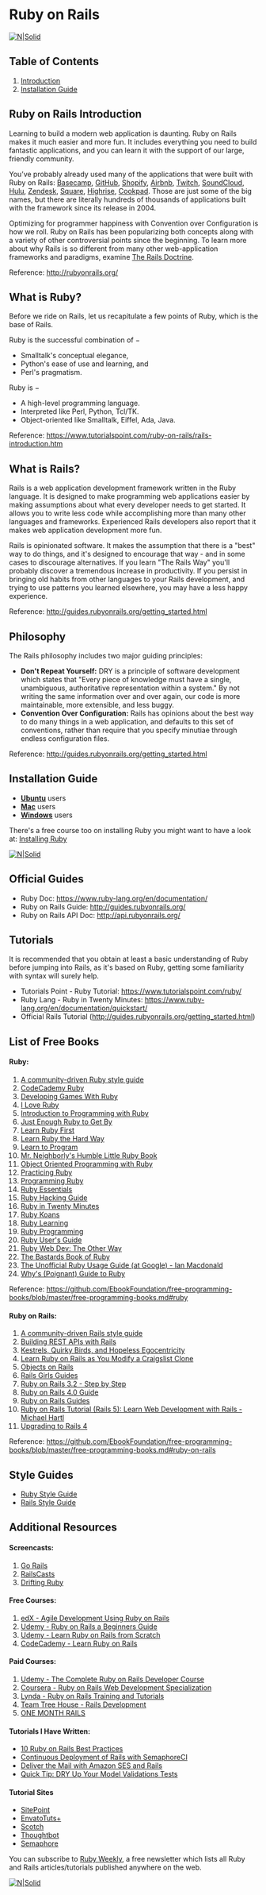 # Ruby on Rails

[![N|Solid](http://rubyonrails.org/images/rails-logo.svg)]()

## Table of Contents
1. [Introduction](#introduction)
1. [Installation Guide](#introduction-guide)

## Ruby on Rails Introduction
Learning to build a modern web application is daunting. Ruby on Rails makes it much easier and more fun. It includes everything you need to build fantastic applications, and you can learn it with the support of our large, friendly community.

You’ve probably already used many of the applications that were built with Ruby on Rails: [Basecamp][basecamp], [GitHub][github], [Shopify][shopify], [Airbnb][airbnb], [Twitch][twitch], [SoundCloud][soundcloud], [Hulu][hulu], [Zendesk][zendesk], [Square][square], [Highrise][highrise], [Cookpad][cookpad]. Those are just some of the big names, but there are literally hundreds of thousands of applications built with the framework since its release in 2004.

Optimizing for programmer happiness with Convention over Configuration is how we roll. Ruby on Rails has been popularizing both concepts along with a variety of other controversial points since the beginning. To learn more about why Rails is so different from many other web-application frameworks and paradigms, examine [The Rails Doctrine][TheRailsDoctrine].

Reference: http://rubyonrails.org/

## What is Ruby?
Before we ride on Rails, let us recapitulate a few points of Ruby, which is the base of Rails.

Ruby is the successful combination of −

  - Smalltalk's conceptual elegance,
  - Python's ease of use and learning, and
  - Perl's pragmatism.

Ruby is −

  - A high-level programming language.
  - Interpreted like Perl, Python, Tcl/TK.
  - Object-oriented like Smalltalk, Eiffel, Ada, Java.

Reference: https://www.tutorialspoint.com/ruby-on-rails/rails-introduction.htm

## What is Rails?
Rails is a web application development framework written in the Ruby language. It is designed to make programming web applications easier by making assumptions about what every developer needs to get started. It allows you to write less code while accomplishing more than many other languages and frameworks. Experienced Rails developers also report that it makes web application development more fun.

Rails is opinionated software. It makes the assumption that there is a "best" way to do things, and it's designed to encourage that way - and in some cases to discourage alternatives. If you learn "The Rails Way" you'll probably discover a tremendous increase in productivity. If you persist in bringing old habits from other languages to your Rails development, and trying to use patterns you learned elsewhere, you may have a less happy experience.

Reference: http://guides.rubyonrails.org/getting_started.html

## Philosophy
The Rails philosophy includes two major guiding principles:

  - **Don't Repeat Yourself:** DRY is a principle of software development which states that "Every piece of knowledge must have a single, unambiguous, authoritative representation within a system." By not writing the same information over and over again, our code is more maintainable, more extensible, and less buggy.
  - **Convention Over Configuration:** Rails has opinions about the best way to do many things in a web application, and defaults to this set of conventions, rather than require that you specify minutiae through endless configuration files.

Reference: http://guides.rubyonrails.org/getting_started.html

## Installation Guide
  -  **[Ubuntu][GoRailsUbuntu]** users
  -  **[Mac][GoRailsMac]** users
  -  **[Windows][GoRailsWin]** users

  There's a free course too on installing Ruby you might want to have a look at: [Installing Ruby](https://www.udemy.com/install-ruby/)

[![N|Solid](https://cdn.dribbble.com/users/26222/screenshots/1395942/ruby2.gif)]()

## Official Guides
  - Ruby Doc: https://www.ruby-lang.org/en/documentation/
  - Ruby on Rails Guide: http://guides.rubyonrails.org/
  - Ruby on Rails API Doc: http://api.rubyonrails.org/

## Tutorials
It is recommended that you obtain at least a basic understanding of Ruby before jumping into Rails, as it's based on Ruby, getting some familiarity with syntax will surely help.
  - Tutorials Point - Ruby Tutorial: https://www.tutorialspoint.com/ruby/
  - Ruby Lang - Ruby in Twenty Minutes: https://www.ruby-lang.org/en/documentation/quickstart/
  - Official Rails Tutorial (http://guides.rubyonrails.org/getting_started.html)

## List of Free Books
#### Ruby:
  1. [A community-driven Ruby style guide](https://github.com/bbatsov/ruby-style-guide)
  1. [CodeCademy Ruby](https://www.codecademy.com/learn/ruby)
  1. [Developing Games With Ruby](https://leanpub.com/developing-games-with-ruby/read)
  1. [I Love Ruby](https://mindaslab.github.io/I-Love-Ruby/)
  1. [Introduction to Programming with Ruby](https://launchschool.com/books/ruby)
  1. [Just Enough Ruby to Get By](http://jasonkim.ca/projects/just_enough_ruby_to_get_by/)
  1. [Learn Ruby First](https://www.learnruby.today/)
  1. [Learn Ruby the Hard Way](http://learnrubythehardway.org/book/)
  1. [Learn to Program](http://pine.fm/LearnToProgram/)
  1. [Mr. Neighborly's Humble Little Ruby Book](http://www.humblelittlerubybook.com/)
  1. [Object Oriented Programming with Ruby](https://launchschool.com/books/oo_ruby)
  1. [Practicing Ruby](https://github.com/elm-city-craftworks/practicing-ruby-manuscripts)
  1. [Programming Ruby](http://ruby-doc.com/docs/ProgrammingRuby/)
  1. [Ruby Essentials](http://www.techotopia.com/index.php/Ruby_Essentials)
  1. [Ruby Hacking Guide](http://ruby-hacking-guide.github.io/)
  1. [Ruby in Twenty Minutes](https://www.ruby-lang.org/en/documentation/quickstart/)
  1. [Ruby Koans](http://www.rubykoans.com/)
  1. [Ruby Learning](http://rubylearning.com/)
  1. [Ruby Programming](http://www.linuxtopia.org/online_books/programming_books/ruby_tutorial/)
  1. [Ruby User's Guide](http://www.rubyist.net/~slagell/ruby/)
  1. [Ruby Web Dev: The Other Way](https://leanpub.com/rwdtow/read)
  1. [The Bastards Book of Ruby](http://ruby.bastardsbook.com/)
  1. [The Unofficial Ruby Usage Guide (at Google) - Ian Macdonald](http://www.caliban.org/ruby/rubyguide.shtml)
  1. [Why's (Poignant) Guide to Ruby](http://poignant.guide/)

Reference: https://github.com/EbookFoundation/free-programming-books/blob/master/free-programming-books.md#ruby

#### Ruby on Rails:
  1. [A community-driven Rails style guide](https://github.com/bbatsov/rails-style-guide)
  1. [Building REST APIs with Rails](http://apionrails.icalialabs.com/book)
  1. [Kestrels, Quirky Birds, and Hopeless Egocentricity](https://leanpub.com/combinators/read)
  1. [Learn Ruby on Rails as You Modify a Craigslist Clone](http://www.thinkful.com/learn/ruby-on-rails-tutorial/)
  1. [Objects on Rails](http://objectsonrails.com/)
  1. [Rails Girls Guides](http://guides.railsgirls.com/)
  1. [Ruby on Rails 3.2 - Step by Step](http://www.xyzpub.com/en/ruby-on-rails/3.2/)
  1. [Ruby on Rails 4.0 Guide](http://www.xyzpub.com/en/ruby-on-rails/4.0/)
  1. [Ruby on Rails Guides](http://guides.rubyonrails.org/)
  1. [Ruby on Rails Tutorial (Rails 5): Learn Web Development with Rails - Michael Hartl](https://www.railstutorial.org/book)
  1. [Upgrading to Rails 4](https://github.com/alindeman/upgradingtorails4)

Reference: https://github.com/EbookFoundation/free-programming-books/blob/master/free-programming-books.md#ruby-on-rails

## Style Guides
  - [Ruby Style Guide](https://github.com/bbatsov/ruby-style-guide)
  - [Rails Style Guide](https://github.com/bbatsov/rails-style-guide)

## Additional Resources
#### Screencasts:
  1. [Go Rails](https://gorails.com/episodes)
  1. [RailsCasts](http://railscasts.com/)
  1. [Drifting Ruby](https://www.driftingruby.com/)

#### Free Courses:
  1. [edX - Agile Development Using Ruby on Rails](https://www.edx.org/professional-certificate/agile-development-using-ruby-rails)
  1. [Udemy - Ruby on Rails a Beginners Guide](https://www.udemy.com/ruby-on-rails-a-beginners-guide-free/)
  1. [Udemy - Learn Ruby on Rails from Scratch](https://www.udemy.com/learn-ruby-on-rails-from-scratch/)
  1. [CodeCademy - Learn Ruby on Rails](https://www.codecademy.com/learn/learn-rails)

#### Paid Courses:
  1. [Udemy - The Complete Ruby on Rails Developer Course](https://www.udemy.com/the-complete-ruby-on-rails-developer-course/)
  1. [Coursera - Ruby on Rails Web Development Specialization ](https://www.coursera.org/specializations/ruby-on-rails)
  1. [Lynda - Ruby on Rails Training and Tutorials](https://www.lynda.com/Ruby-on-Rails-training-tutorials/304-0.html)
  1. [Team Tree House - Rails Development](https://teamtreehouse.com/tracks/rails-development)
  1. [ONE MONTH RAILS](https://onemonth.com/courses/rails)

#### Tutorials I Have Written:
  - [10 Ruby on Rails Best Practices](https://www.sitepoint.com/10-ruby-on-rails-best-practices-3/)
  - [Continuous Deployment of Rails with SemaphoreCI](https://www.sitepoint.com/continous-deployment-of-rails-with-semaphoreci/)
  - [Deliver the Mail with Amazon SES and Rails](https://www.sitepoint.com/deliver-the-mail-with-amazon-ses-and-rails/)
  - [Quick Tip: DRY Up Your Model Validations Tests](https://www.sitepoint.com/quick-tip-dry-up-your-model-validations-tests/)

#### Tutorial Sites
  - [SitePoint](https://www.sitepoint.com/ruby/)
  - [EnvatoTuts+](https://code.tutsplus.com/categories/ruby)
  - [Scotch](https://scotch.io/tutorials?q=&hits_per_page=33&page=0&dFR%5B_tags%5D%5B0%5D=ruby&fR%5Bauthor.verified%5D%5B0%5D=1&fR%5Bis_spam%5D%5B0%5D=0&fR%5Bstatus%5D%5B0%5D=published&hFR%5Bcategory%5D%5B0%5D=Tutorials&is_v=1)
  - [Thoughtbot](https://thoughtbot.com/upcase/rails)
  - [Semaphore](https://semaphoreci.com/community/tags/ruby)

  You can subscribe to [Ruby Weekly](http://rubyweekly.com/), a free newsletter which lists all Ruby and Rails articles/tutorials published anywhere on the web.

[![N|Solid](https://image.slidesharecdn.com/fsftn-rubyandrails-140625121137-phpapp02/95/ruby-on-rails-for-beginners-1-638.jpg?cb=1403787402)]()

[//]: # (These are reference links used in the body of this note and get stripped out when the markdown processor does its job. There is no need to format nicely because it shouldn't be seen. Thanks SO - http://stackoverflow.com/questions/4823468/store-comments-in-markdown-syntax)

[GoRailsUbuntu]: <https://gorails.com/setup/ubuntu/17.04>
[GoRailsWin]: <https://gorails.com/setup/windows/10>
[GoRailsMac]: <https://gorails.com/setup/osx/10.12-sierra>
[TheRailsDoctrine]: <http://rubyonrails.org/doctrine>
[basecamp]: <https://basecamp.com/>
[github]: <https://github.com/>
[shopify]: <https://shopify.com/>
[airbnb]: <https://airbnb.com/>
[twitch]: <https://twitch.tv/>
[soundcloud]: <https://soundcloud.com/>
[hulu]: <https://hulu.com/>
[zendesk]: <https://zendesk.com/>
[square]: <https://square.com/>
[highrise]: <https://highrisehq.com/>
[cookpad]: <https://cookpad.com/>
